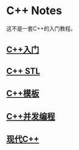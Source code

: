# C++ Notes
这不是一套C++的入门教程。  
## [C++入门](quick_start.md)  

## [C++ STL](cpp_stl.md) 

## [C++模板](template.md)  

## [C++并发编程](concurrency.md) 

## [现代C++](moderncpp.md)